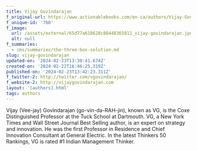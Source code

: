 ```yaml
---
title: Vijay Govindarajan
f_original-url: https://www.actionablebooks.com/en-ca/authors/Vijay-Govindarajan/
f_unique-id: '760'
f_image:
  url: /assets/external/65d77a618628c88448365811_vijay-govindarajan.jpeg
  alt: null
f_summaries:
  - cms/summaries/the-three-box-solution.md
slug: vijay-govindarajan
updated-on: '2024-02-23T13:30:41.674Z'
created-on: '2024-02-22T16:46:25.319Z'
published-on: '2024-02-23T13:42:23.311Z'
f_twitter-2: http://twitter.com/vgovindarajan/
f_website-2: http://vijaygovindarajan.com
layout: '[authors].html'
tags: authors
---
```


Vijay (Vee-jay) Govindarajan (go-vin-da-RAH-jin), known as VG, is the Coxe Distinguished Professor at the Tuck School at Dartmouth. VG, a New York Times and Wall Street Journal Best Selling author, is an expert on strategy and innovation. He was the first Professor in Residence and Chief Innovation Consultant at General Electric. In the latest Thinkers 50 Rankings, VG is rated #1 Indian Management Thinker.
